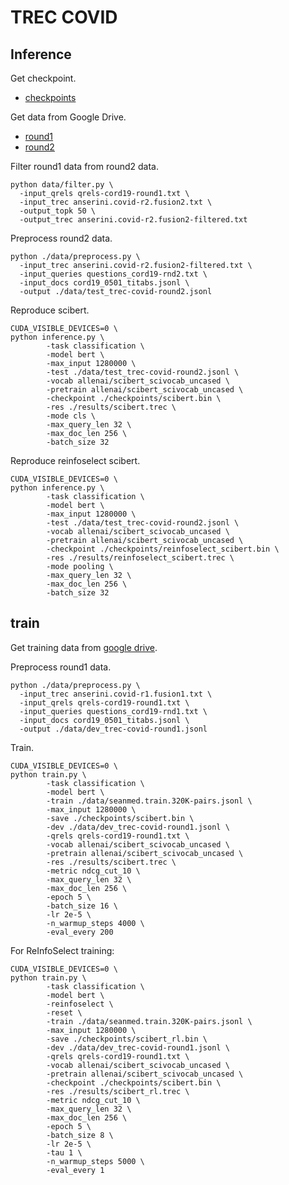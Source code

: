 # TREC COVID

## Inference
Get checkpoint.
* [checkpoints](https://drive.google.com/drive/folders/1YHCMdSI7clFqPdfrRHA786PIecIxtKqA?usp=sharing)

Get data from Google Drive.
* [round1](https://drive.google.com/open?id=17CEoLecus232pCDwCECaJD4vNfh4OQao)
* [round2](https://drive.google.com/open?id=1O6e8gXFnykkhN2icMCuWlMZkKUv6B3fV)

Filter round1 data from round2 data.
```
python data/filter.py \
  -input_qrels qrels-cord19-round1.txt \
  -input_trec anserini.covid-r2.fusion2.txt \
  -output_topk 50 \
  -output_trec anserini.covid-r2.fusion2-filtered.txt
```

Preprocess round2 data.
```
python ./data/preprocess.py \
  -input_trec anserini.covid-r2.fusion2-filtered.txt \
  -input_queries questions_cord19-rnd2.txt \
  -input_docs cord19_0501_titabs.jsonl \
  -output ./data/test_trec-covid-round2.jsonl
```

Reproduce scibert.
```
CUDA_VISIBLE_DEVICES=0 \
python inference.py \
        -task classification \
        -model bert \
        -max_input 1280000 \
        -test ./data/test_trec-covid-round2.jsonl \
        -vocab allenai/scibert_scivocab_uncased \
        -pretrain allenai/scibert_scivocab_uncased \
        -checkpoint ./checkpoints/scibert.bin \
        -res ./results/scibert.trec \
        -mode cls \
        -max_query_len 32 \
        -max_doc_len 256 \
        -batch_size 32
```

Reproduce reinfoselect scibert.
```
CUDA_VISIBLE_DEVICES=0 \
python inference.py \
        -task classification \
        -model bert \
        -max_input 1280000 \
        -test ./data/test_trec-covid-round2.jsonl \
        -vocab allenai/scibert_scivocab_uncased \
        -pretrain allenai/scibert_scivocab_uncased \
        -checkpoint ./checkpoints/reinfoselect_scibert.bin \
        -res ./results/reinfoselect_scibert.trec \
        -mode pooling \
        -max_query_len 32 \
        -max_doc_len 256 \
        -batch_size 32
```

## train
Get training data from [google drive](https://drive.google.com/file/d/1BT5gCOb1Kxkfh0BWqgUSgkxp2JPpRIWm/view?usp=sharing).

Preprocess round1 data.
```
python ./data/preprocess.py \
  -input_trec anserini.covid-r1.fusion1.txt \
  -input_qrels qrels-cord19-round1.txt \
  -input_queries questions_cord19-rnd1.txt \
  -input_docs cord19_0501_titabs.jsonl \
  -output ./data/dev_trec-covid-round1.jsonl
```

Train.
```
CUDA_VISIBLE_DEVICES=0 \
python train.py \
        -task classification \
        -model bert \
        -train ./data/seanmed.train.320K-pairs.jsonl \
        -max_input 1280000 \
        -save ./checkpoints/scibert.bin \
        -dev ./data/dev_trec-covid-round1.jsonl \
        -qrels qrels-cord19-round1.txt \
        -vocab allenai/scibert_scivocab_uncased \
        -pretrain allenai/scibert_scivocab_uncased \
        -res ./results/scibert.trec \
        -metric ndcg_cut_10 \
        -max_query_len 32 \
        -max_doc_len 256 \
        -epoch 5 \
        -batch_size 16 \
        -lr 2e-5 \
        -n_warmup_steps 4000 \
        -eval_every 200
```

For ReInfoSelect training:
```
CUDA_VISIBLE_DEVICES=0 \
python train.py \
        -task classification \
        -model bert \
        -reinfoselect \
        -reset \
        -train ./data/seanmed.train.320K-pairs.jsonl \
        -max_input 1280000 \
        -save ./checkpoints/scibert_rl.bin \
        -dev ./data/dev_trec-covid-round1.jsonl \
        -qrels qrels-cord19-round1.txt \
        -vocab allenai/scibert_scivocab_uncased \
        -pretrain allenai/scibert_scivocab_uncased \
        -checkpoint ./checkpoints/scibert.bin \
        -res ./results/scibert_rl.trec \
        -metric ndcg_cut_10 \
        -max_query_len 32 \
        -max_doc_len 256 \
        -epoch 5 \
        -batch_size 8 \
        -lr 2e-5 \
        -tau 1 \
        -n_warmup_steps 5000 \
        -eval_every 1
```
